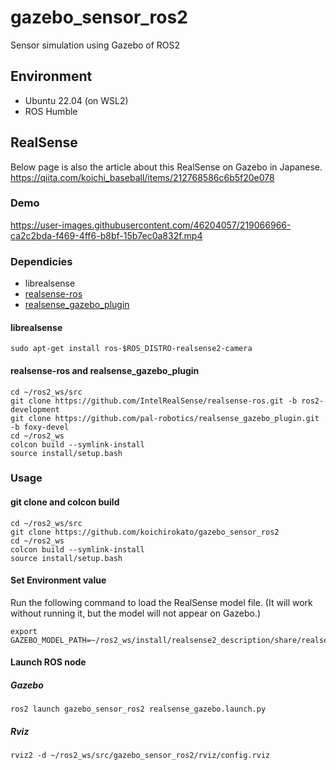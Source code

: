 # gazebo_sensor_ros2
Sensor simulation using Gazebo of ROS2

## Environment
- Ubuntu 22.04 (on WSL2)
- ROS Humble

## RealSense
Below page is also the article about this RealSense on Gazebo in Japanese.
https://qiita.com/koichi_baseball/items/212768586c6b5f20e078

### Demo

https://user-images.githubusercontent.com/46204057/219066966-ca2c2bda-f469-4ff6-b8bf-15b7ec0a832f.mp4

### Dependicies
 - librealsense
 - [realsense-ros](https://github.com/IntelRealSense/realsense-ros.git)
 - [realsense_gazebo_plugin](https://github.com/pal-robotics/realsense_gazebo_plugin.git)

#### librealsense
```
sudo apt-get install ros-$ROS_DISTRO-realsense2-camera
```

#### realsense-ros and realsense_gazebo_plugin
```
cd ~/ros2_ws/src
git clone https://github.com/IntelRealSense/realsense-ros.git -b ros2-development
git clone https://github.com/pal-robotics/realsense_gazebo_plugin.git -b foxy-devel
cd ~/ros2_ws
colcon build --symlink-install
source install/setup.bash
```

### Usage
#### git clone and colcon build
```
cd ~/ros2_ws/src
git clone https://github.com/koichirokato/gazebo_sensor_ros2
cd ~/ros2_ws
colcon build --symlink-install
source install/setup.bash
```

#### Set Environment value
Run the following command to load the RealSense model file.
(It will work without running it, but the model will not appear on Gazebo.)

```
export GAZEBO_MODEL_PATH=~/ros2_ws/install/realsense2_description/share/realsense2_description/meshes/:$GAZEBO_MODEL_PATH
```

#### Launch ROS node
##### Gazebo

```
ros2 launch gazebo_sensor_ros2 realsense_gazebo.launch.py
```

##### Rviz
```
rviz2 -d ~/ros2_ws/src/gazebo_sensor_ros2/rviz/config.rviz
```

